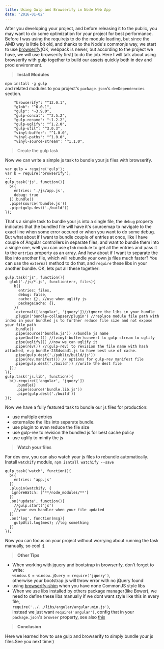 ```yaml
---
title: Using Gulp and Browserify in Node Web App
date: "2016-01-02"
---
```


After you developing your project, and before releasing it to the public, you may want to do some optimization for your project for best performance. 
Before I was using the requirejs to do the module loading, but since the AMD way is little bit old, and thanks to the Node's commonjs way, we start to use [browserify](http://browserify.org/)(OK, webpack is newer, but according to the project we have, we will use browserify first) to do the job.
Here I will talk about using browserify with gulp together to build our assets quickly both in dev and prod environment.
> **Install Modules**

`npm install -g gulp`  
and related modules to you project's `package.json`'s `devDependencies` section. 


```
    "browserify": "^12.0.1",
    "glob": "^6.0.1",
    "gulp": "~3.9.0",
    "gulp-concat": "^2.5.2",
    "gulp-rename": "~1.2.2",
    "gulp-uglify": "^1.2.0",
    "gulp-util": "^3.0.3",
    "vinyl-buffer": "^1.0.0",
    "vinyl-paths": "^1.0.0",
    "vinyl-source-stream": "^1.1.0",
```
  
> Create the gulp task

Now we can write a simple js task to bundle your js files with browserify. 
```
var gulp = require('gulp');
var b = require('browserify');
...  
gulp.task('js', function(){
  b({
    entries: './js/app.js',
    debug: true
  }).bundle()
  .pipe(source('bundle.js'))
  .pipe(gulp.dest('./build')) 
});
```
That's a simple task to bundle your js into a single file, the `debug` property indicates that the bundled file will have it's sourcemap to navigate to the exact line when some error occured or when you want to do some debug.
But what about if I want to bundle couple of entries at once, like I have couple of Angular controllers in separate files, and want to bundle them into a single one, well you can use `glob` module to get all the entries and pass it to the `entries` property as an array.
And how about if I want to separate the libs into another file, which will rebundle your own js files much faster? You can use the `external` method to do that, and `require` these libs in your another bundle.
OK, lets put all these together:
```
gulp.task('js', function(){
  glob('./js/*.js', function(err, files){
    b({
      entries: files,
      debug: false,
      cache: {}, //use when uglify js 
      packageCache: {},
    })
    .external(['angular', 'jquery'])//ignore the libs in your bundle
    .plugin('bundle-collapser/plugin') //replace module file path with index in your bundled js to further reduce file size and not expose your file path
    .bundle()
    .pipe(source('bundle.js')) //bundle js name
    .pipe(buffer()) //(vinyl-buffer)convert to gulp stream to uglify
    .pipe(uglify()) //now we can uglify it
    .pipe(rev()) //(gulp-rev) to revision the file name with hash attached, e.g bundle-238dsdad1.js to have best use of cache.
    .pipe(gulp.dest('./public/build/js'))
    .pipe(rev.manifest()) // options for gulp-rev manifest file
    .pipe(gulp.dest('./build')) //write the dest file
  });
});
gulp.task('js.lib', function(){
  b().require(['angular', 'jquery'])
     .bundle()
     .pipe(source('bundle.lib.js'))
     .pipe(gulp.dest('./build'))
});
```
Now we have a fully featured task to bundle our js files for production:

* use multiple entries
* externalize the libs into separate bundle.  
* use plugin to even reduce the file size
* use gulp-rev to revision the bundled js for best cache policy
* use uglify to minify the js

> **Watch your files**

For dev env, you can also watch your js files to rebundle automatically.
Install `watchify` module, 
`npm isntall watchify --save`  
```
gulp.task('watch', function(){
  b({
    entries: 'app.js'
  })
  .plugin(watchify, {
   ignoreWatch: ['**/node_modules/**']
  })
  .on('update', function(){
    //gulp.start('js')
    //your own handler when your file updated
  })
  .on('log', function(msg){
    gulpUtil.log(mes); //log something
  })
});
```
Now you can focus on your project without worrying about running the task manually, so cool :).

> **Other Tips**

* When working with jquery and bootstrap in browserify, don't forget to write:  
`window.$ = window.jQuery = require('jquery')`,  
otherwise your bootstrap.js will throw error with no jQuery found  
* using [browserify-shim](https://github.com/thlorenz/browserify-shim) when you have none CommonJS style libs  
* When we use libs installed by others package manager(like Bower), we need to define these libs manually if we dont want style like this in every file,  
`require('../../libs/angular/angular.min.js')`,  
instead we just want `require('angular')`, 
config that in your `package.json`'s `browser` property, see also [this](https://github.com/thlorenz/browserify-shim#a-config-inside-packagejson-without-aliases)

> **Conclusion**

Here we learned how to use gulp and browserify to simply bundle your js files.See you next time:)



